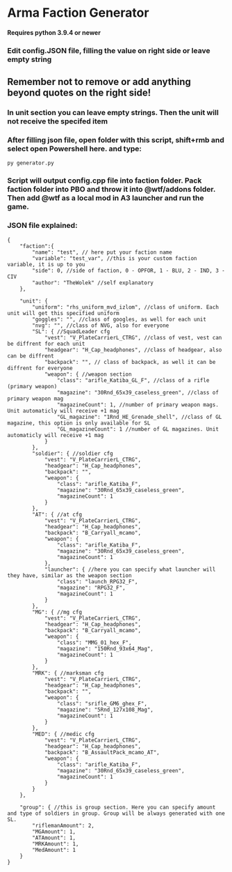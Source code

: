 # Arma Faction Generator

#### Requires python 3.9.4 or newer

### Edit config.JSON file, filling the value on right side or leave empty string

## Remember not to remove or add anything beyond quotes on the right side!

### In unit section you can leave empty strings. Then the unit will not receive the specifed item

### After filling json file, open folder with this script, shift+rmb and select open Powershell here. and type:

```
py generator.py
```

### Script will output config.cpp file into faction folder. Pack faction folder into PBO and throw it into @wtf/addons folder. Then add @wtf as a local mod in A3 launcher and run the game.

### JSON file explained:

```
{
    "faction":{
        "name": "test", // here put your faction name
        "variable": "test_var", //this is your custom faction variable, it is up to you
        "side": 0, //side of faction, 0 - OPFOR, 1 - BLU, 2 - IND, 3 - CIV
        "author": "TheWolek" //self explanatory
    },

    "unit": {
        "uniform": "rhs_uniform_mvd_izlom", //class of uniform. Each unit will get this specified uniform
        "goggles": "", //class of googles, as well for each unit
        "nvg": "", //class of NVG, also for everyone
        "SL": { //SquadLeader cfg
            "vest": "V_PlateCarrierL_CTRG", //class of vest, vest can be diffrent for each unit
            "headgear": "H_Cap_headphones", //class of headgear, also can be diffrent
            "backpack": "", // class of backpack, as well it can be diffrent for everyone
            "weapon": { //weapon section
                "class": "arifle_Katiba_GL_F", //class of a rifle (primary weapon)
                "magazine": "30Rnd_65x39_caseless_green", //class of primary weapon mag
                "magazineCount": 1, //number of primary weapon mags. Unit automaticly will receive +1 mag
                "GL_magazine": "1Rnd_HE_Grenade_shell", //class of GL magazine, this option is only available for SL
                "GL_magazineCount": 1 //number of GL magazines. Unit automaticly will receive +1 mag
            }
        },
        "soldier": { //soldier cfg
            "vest": "V_PlateCarrierL_CTRG",
            "headgear": "H_Cap_headphones",
            "backpack": "",
            "weapon": {
                "class": "arifle_Katiba_F",
                "magazine": "30Rnd_65x39_caseless_green",
                "magazineCount": 1
            }
        },
        "AT": { //at cfg
            "vest": "V_PlateCarrierL_CTRG",
            "headgear": "H_Cap_headphones",
            "backpack": "B_Carryall_mcamo",
            "weapon": {
                "class": "arifle_Katiba_F",
                "magazine": "30Rnd_65x39_caseless_green",
                "magazineCount": 1
            },
            "launcher": { //here you can specify what launcher will they have, similar as the weapon section
                "class": "launch_RPG32_F",
                "magazine": "RPG32_F",
                "magazineCount": 1
            }
        },
        "MG": { //mg cfg
            "vest": "V_PlateCarrierL_CTRG",
            "headgear": "H_Cap_headphones",
            "backpack": "B_Carryall_mcamo",
            "weapon": {
                "class": "MMG_01_hex_F",
                "magazine": "150Rnd_93x64_Mag",
                "magazineCount": 1
            }
        },
        "MRK": { //marksman cfg
            "vest": "V_PlateCarrierL_CTRG",
            "headgear": "H_Cap_headphones",
            "backpack": "",
            "weapon": {
                "class": "srifle_GM6_ghex_F",
                "magazine": "5Rnd_127x108_Mag",
                "magazineCount": 1
            }
        },
        "MED": { //medic cfg
            "vest": "V_PlateCarrierL_CTRG",
            "headgear": "H_Cap_headphones",
            "backpack": "B_AssaultPack_mcamo_AT",
            "weapon": {
                "class": "arifle_Katiba_F",
                "magazine": "30Rnd_65x39_caseless_green",
                "magazineCount": 1
            }
        }
    },

    "group": { //this is group section. Here you can specify amount and type of soldiers in group. Group will be always generated with one SL.
        "riflemanAmount": 2,
        "MGAmount": 1,
        "ATAmount": 1,
        "MRKAmount": 1,
        "MedAmount": 1
    }
}
```
